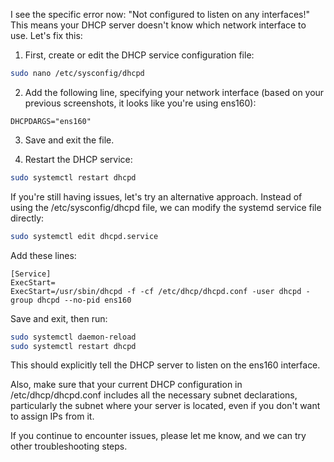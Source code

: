 I see the specific error now: "Not configured to listen on any interfaces!" This means your DHCP server doesn't know which network interface to use. Let's fix this:

1. First, create or edit the DHCP service configuration file:

```bash
sudo nano /etc/sysconfig/dhcpd
```

2. Add the following line, specifying your network interface (based on your previous screenshots, it looks like you're using ens160):

```
DHCPDARGS="ens160"
```

3. Save and exit the file.

4. Restart the DHCP service:

```bash
sudo systemctl restart dhcpd
```

If you're still having issues, let's try an alternative approach. Instead of using the /etc/sysconfig/dhcpd file, we can modify the systemd service file directly:

```bash
sudo systemctl edit dhcpd.service
```

Add these lines:

```
[Service]
ExecStart=
ExecStart=/usr/sbin/dhcpd -f -cf /etc/dhcp/dhcpd.conf -user dhcpd -group dhcpd --no-pid ens160
```

Save and exit, then run:

```bash
sudo systemctl daemon-reload
sudo systemctl restart dhcpd
```

This should explicitly tell the DHCP server to listen on the ens160 interface. 

Also, make sure that your current DHCP configuration in /etc/dhcp/dhcpd.conf includes all the necessary subnet declarations, particularly the subnet where your server is located, even if you don't want to assign IPs from it.

If you continue to encounter issues, please let me know, and we can try other troubleshooting steps.
